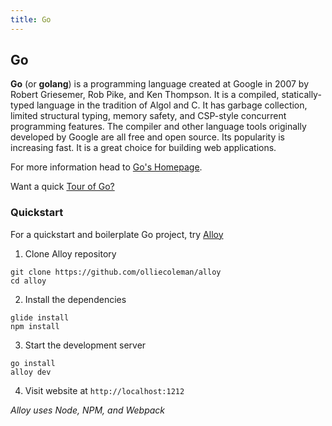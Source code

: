 ```yaml
---
title: Go
---
```

## Go

**Go** (or **golang**) is a programming language created at Google in 2007 by Robert Griesemer, Rob Pike, and Ken Thompson. It is a compiled, statically-typed language in the tradition of Algol and C. It has garbage collection, limited structural typing, memory safety, and CSP-style concurrent programming features. The compiler and other language tools originally developed by Google are all free and open source. Its popularity is increasing fast. It is a great choice for building web applications.

For more information head to <a href='https://golang.org/' target='_blank' rel='nofollow'>Go's Homepage</a>.

Want a quick <a href='https://tour.golang.org/welcome/1' target='_blank' rel='nofollow'>Tour of Go?</a>

### Quickstart
For a quickstart and boilerplate Go project, try <a href='https://www.growthmetrics.io/open-source/alloy' target='_blank' rel='nofollow'>Alloy</a>

1. Clone Alloy repository
```
git clone https://github.com/olliecoleman/alloy
cd alloy
```
2. Install the dependencies
```
glide install
npm install
```
3. Start the development server
```
go install
alloy dev
```
4. Visit website at `http://localhost:1212`

*Alloy uses Node, NPM, and Webpack*
